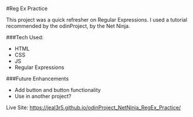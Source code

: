 #Reg Ex Practice

This project was a quick refresher on Regular Expressions. I used a tutorial recommended by the odinProject, by the Net Ninja. 

###Tech Used:
* HTML
* CSS
* JS
* Regular Expressions

###Future Enhancements
* Add button and button functionality
* Use in another project?

Live Site: https://jeal3r5.github.io/odinProject_NetNinja_RegEx_Practice/